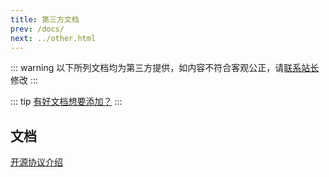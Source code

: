 ```yaml
---
title: 第三方文档
prev: /docs/
next: ../other.html
---
```


::: warning
以下所列文档均为第三方提供，如内容不符合客观公正，请[联系站长](/about/contact.html#反馈)修改
:::

::: tip
[有好文档想要添加？](/about/contact.html#文档)
:::

## 文档

[开源协议介绍](/docs/third/open_source_protocol.html)  